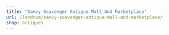 ```yaml
---
title: "Savvy Scavenger Antique Mall And Marketplace"
url: /landrum/savvy-scavenger-antique-mall-and-marketplace/
shop: antiques
---
```

